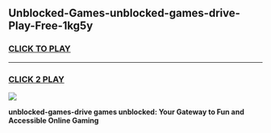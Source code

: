 
## Unblocked-Games-unblocked-games-drive-Play-Free-1kg5y
<h3>
<a href="https://premium76.site?title=unblocked-games-drive&ref=10A">CLICK TO PLAY</a></h3>
<hr>

<h3>
<a href="https://premium76.site?title=unblocked-games-drive&ref=10A">CLICK 2 PLAY</a>
  
</h3>

<a href="https://premium76.site?title=unblocked-games-drive&ref=10A"><img src="https://clearcache.store/games.png"></a>


**unblocked-games-drive games unblocked: Your Gateway to Fun and Accessible Online Gaming**
